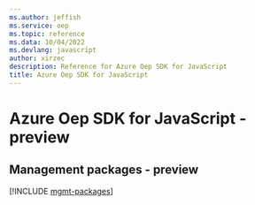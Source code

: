 ```yaml
---
ms.author: jeffish
ms.service: oep
ms.topic: reference
ms.data: 10/04/2022
ms.devlang: javascript
author: xirzec
description: Reference for Azure Oep SDK for JavaScript
title: Azure Oep SDK for JavaScript
---
```

# Azure Oep SDK for JavaScript - preview

## Management packages - preview
[!INCLUDE [mgmt-packages](oep-mgmt-index.md)]